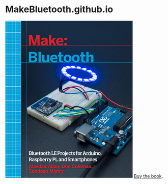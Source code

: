# MakeBluetooth.github.io

![Book Cover](/images/BluetoothBook_Cover_Very_Small.png)
[Buy the book](http://bit.ly/make-bluetooth).
